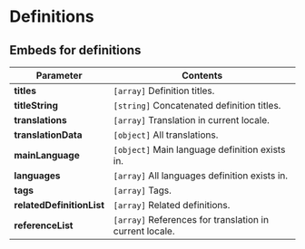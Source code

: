 # Definitions

## Embeds for definitions

| Parameter | Contents |
| --- | --- |
| **titles** | `[array]` Definition titles. |
| **titleString** | `[string]` Concatenated definition titles. |
| **translations** | `[array]` Translation in current locale. |
| **translationData** | `[object]` All translations. |
| **mainLanguage** | `[object]` Main language definition exists in. |
| **languages** | `[array]` All languages definition exists in. |
| **tags** | `[array]` Tags. |
| **relatedDefinitionList** | `[array]` Related definitions. |
| **referenceList** | `[array]` References for translation in current locale. |
